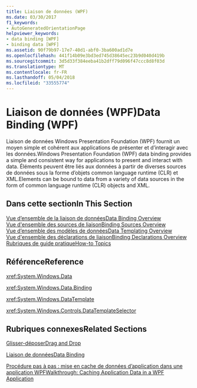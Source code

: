 ```yaml
---
title: Liaison de données (WPF)
ms.date: 03/30/2017
f1_keywords:
- AutoGeneratedOrientationPage
helpviewer_keywords:
- data binding [WPF]
- binding data [WPF]
ms.assetid: 90f79b97-17e7-40d1-abf0-3ba600ad1d7e
ms.openlocfilehash: 441f14b09e3bd3ed745d38645ec23b9d040d419b
ms.sourcegitcommit: 3d5d33f384eeba41b2dff79d096f47ccc8d8f03d
ms.translationtype: MT
ms.contentlocale: fr-FR
ms.lasthandoff: 05/04/2018
ms.locfileid: "33555774"
---
```

# <a name="data-binding-wpf"></a><span data-ttu-id="2e14f-102">Liaison de données (WPF)</span><span class="sxs-lookup"><span data-stu-id="2e14f-102">Data Binding (WPF)</span></span>
<span data-ttu-id="2e14f-103">Liaison de données Windows Presentation Foundation (WPF) fournit un moyen simple et cohérent aux applications de présenter et d’interagir avec les données.</span><span class="sxs-lookup"><span data-stu-id="2e14f-103">Windows Presentation Foundation (WPF) data binding provides a simple and consistent way for applications to present and interact with data.</span></span> <span data-ttu-id="2e14f-104">Éléments peuvent être liés aux données à partir de diverses sources de données sous la forme d’objets common language runtime (CLR) et XML.</span><span class="sxs-lookup"><span data-stu-id="2e14f-104">Elements can be bound to data from a variety of data sources in the form of common language runtime (CLR) objects and XML.</span></span>  
  
## <a name="in-this-section"></a><span data-ttu-id="2e14f-105">Dans cette section</span><span class="sxs-lookup"><span data-stu-id="2e14f-105">In This Section</span></span>  
 [<span data-ttu-id="2e14f-106">Vue d’ensemble de la liaison de données</span><span class="sxs-lookup"><span data-stu-id="2e14f-106">Data Binding Overview</span></span>](../../../../docs/framework/wpf/data/data-binding-overview.md)  
 [<span data-ttu-id="2e14f-107">Vue d'ensemble des sources de liaison</span><span class="sxs-lookup"><span data-stu-id="2e14f-107">Binding Sources Overview</span></span>](../../../../docs/framework/wpf/data/binding-sources-overview.md)  
 [<span data-ttu-id="2e14f-108">Vue d’ensemble des modèles de données</span><span class="sxs-lookup"><span data-stu-id="2e14f-108">Data Templating Overview</span></span>](../../../../docs/framework/wpf/data/data-templating-overview.md)  
 [<span data-ttu-id="2e14f-109">Vue d'ensemble des déclarations de liaison</span><span class="sxs-lookup"><span data-stu-id="2e14f-109">Binding Declarations Overview</span></span>](../../../../docs/framework/wpf/data/binding-declarations-overview.md)  
 [<span data-ttu-id="2e14f-110">Rubriques de guide pratique</span><span class="sxs-lookup"><span data-stu-id="2e14f-110">How-to Topics</span></span>](../../../../docs/framework/wpf/data/data-binding-how-to-topics.md)  
  
## <a name="reference"></a><span data-ttu-id="2e14f-111">Référence</span><span class="sxs-lookup"><span data-stu-id="2e14f-111">Reference</span></span>  
 <xref:System.Windows.Data>  
  
 <xref:System.Windows.Data.Binding>  
  
 <xref:System.Windows.DataTemplate>  
  
 <xref:System.Windows.Controls.DataTemplateSelector>  
  
## <a name="related-sections"></a><span data-ttu-id="2e14f-112">Rubriques connexes</span><span class="sxs-lookup"><span data-stu-id="2e14f-112">Related Sections</span></span>  
 [<span data-ttu-id="2e14f-113">Glisser-déposer</span><span class="sxs-lookup"><span data-stu-id="2e14f-113">Drag and Drop</span></span>](../../../../docs/framework/wpf/advanced/drag-and-drop.md)  
  
 [<span data-ttu-id="2e14f-114">Liaison de données</span><span class="sxs-lookup"><span data-stu-id="2e14f-114">Data Binding</span></span>](../../../../docs/framework/wpf/advanced/optimizing-performance-data-binding.md)  
  
 [<span data-ttu-id="2e14f-115">Procédure pas à pas : mise en cache de données d’application dans une application WPF</span><span class="sxs-lookup"><span data-stu-id="2e14f-115">Walkthrough: Caching Application Data in a WPF Application</span></span>](../../../../docs/framework/wpf/advanced/walkthrough-caching-application-data-in-a-wpf-application.md)
